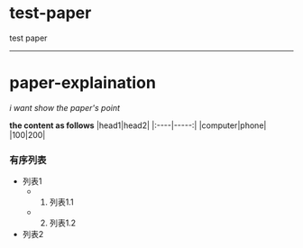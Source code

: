 # test-paper
test paper
***
# paper-explaination
*i want show the paper's point*

**the content as follows**
|head1|head2|
|:----|-----:|
|computer|phone|
|100|200|

### 有序列表
- 列表1
  - 1. 列表1.1
  - 2. 列表1.2
- 列表2
